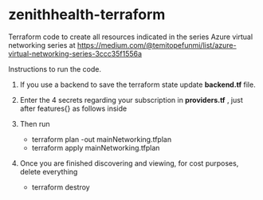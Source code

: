 # zenithhealth-terraform
Terraform code to create all resources indicated in the series Azure virtual networking series at https://medium.com/@temitopefunmi/list/azure-virtual-networking-series-3ccc35f1556a

Instructions to run the code.

1. If you use a backend to save the terraform state update **backend.tf** file.
2. Enter the 4 secrets regarding your subscription in **providers.tf** , just after features{} as follows inside
3. Then run
   - terraform plan -out mainNetworking.tfplan
   - terraform apply mainNetworking.tfplan

4. Once you are finished discovering and viewing, for cost purposes, delete everything
   - terraform destroy